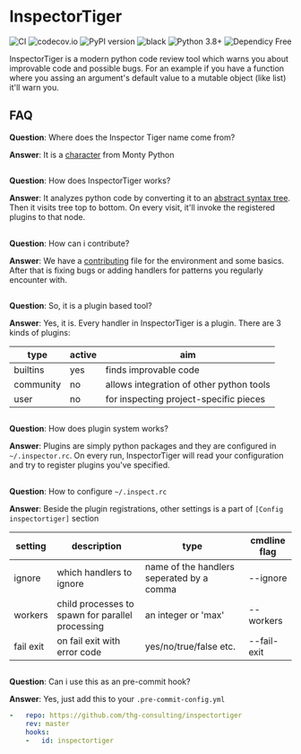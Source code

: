 # InspectorTiger
![CI](https://github.com/thg-consulting/inspectortiger/workflows/CI/badge.svg)
![codecov.io](http://codecov.io/github/thg-consulting/inspectortiger/coverage.svg?branch=master)
![PyPI version](https://badge.fury.io/py/inspectortiger.svg)
![black](https://img.shields.io/badge/code%20style-black-000000.svg)
![Python 3.8+](https://img.shields.io/badge/python-3.8+-blue.svg)
![Dependicy Free](https://img.shields.io/static/v1?label=dependicy&message=free&color=success)

InspectorTiger is a modern python code review tool which warns you about improvable code and possible bugs. For an example if you have a function where you assing an argument's default value to a mutable object (like list) it'll warn you.


## FAQ

**Question**: Where does the Inspector Tiger name come from?


**Answer**: It is a [character](https://montypython.fandom.com/wiki/Inspector_Tiger) from Monty Python

##

**Question**: How does InspectorTiger works?


**Answer**: It analyzes python code by converting it to an [abstract syntax tree](https://docs.python.org/3/library/ast.html). Then it visits tree top to bottom. On every visit, it'll invoke the registered plugins to that node.

##

**Question**: How can i contribute?

**Answer**: We have a [contributing](https://github.com/thg-consulting/inspectortiger/blob/master/docs/contributing.md) file for the environment and some basics. After that is fixing bugs or adding handlers for patterns you regularly encounter with.

##

**Question**: So, it is a plugin based tool?


**Answer**: Yes, it is. Every handler in InspectorTiger is a plugin. There are 3 kinds of plugins:

| type      | active   | aim                                      |
|-----------|----------|------------------------------------------|
| builtins  | yes      | finds improvable code                    |
| community | no       | allows integration of other python tools |
| user      | no       | for inspecting project-specific pieces   |

##

**Question**: How does plugin system works?


**Answer**: Plugins are simply python packages and they are configured in `~/.inspector.rc`. On every run, InspectorTiger will read your configuration and try to register plugins you've specified.

##

**Question**: How to configure `~/.inspect.rc`


**Answer**: Beside the plugin registrations, other settings is a part of `[Config inspectortiger]` section

| setting   | description                                      | type                                      | cmdline flag   |
|-----------|--------------------------------------------------|-------------------------------------------|----------------|
| ignore    | which handlers to ignore                         | name of the handlers seperated by a comma | --ignore       |
| workers   | child processes to spawn for parallel processing | an integer or 'max'                       | --workers      |
| fail exit | on fail exit with error code                     | yes/no/true/false etc.                    | --fail-exit    |


##

**Question**: Can i use this as an pre-commit hook?

**Answer**: Yes, just add this to your `.pre-commit-config.yml`

```yml
-   repo: https://github.com/thg-consulting/inspectortiger
    rev: master
    hooks:
    -   id: inspectortiger
```
